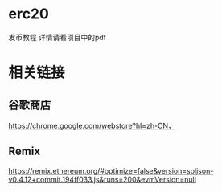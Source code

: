 # erc20
发币教程 详情请看项目中的pdf
# 相关链接 
## 谷歌商店
https://chrome.google.com/webstore?hl=zh-CN，

## Remix
https://remix.ethereum.org/#optimize=false&version=soljson-v0.4.12+commit.194ff033.js&runs=200&evmVersion=null
